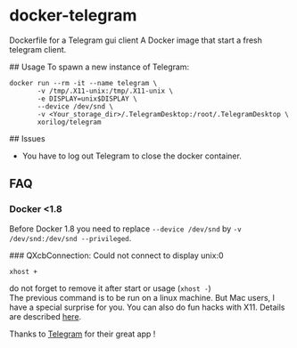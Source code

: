 # docker-telegram
Dockerfile for a Telegram gui client
A Docker image that start a fresh telegram client.

## Usage
To spawn a new instance of Telegram:

```shell
docker run --rm -it --name telegram \
       -v /tmp/.X11-unix:/tmp/.X11-unix \
       -e DISPLAY=unix$DISPLAY \
       --device /dev/snd \
       -v <Your_storage_dir>/.TelegramDesktop:/root/.TelegramDesktop \
       xorilog/telegram
```
## Issues
* You have to log out Telegram to close the docker container.  


## FAQ
### Docker <1.8
Before Docker 1.8 you need to replace `--device /dev/snd` by `-v /dev/snd:/dev/snd --privileged`.  


### QXcbConnection: Could not connect to display unix:0
```shell
xhost +
```
do not forget to remove it after start or usage (`xhost -`)  
The previous command is to be run on a linux machine. But Mac users, I have a special surprise for you. You can also do fun hacks with X11. Details are described [here](https://github.com/docker/docker/issues/8710).


Thanks to [Telegram](https://telegram.org/) for their great app !
